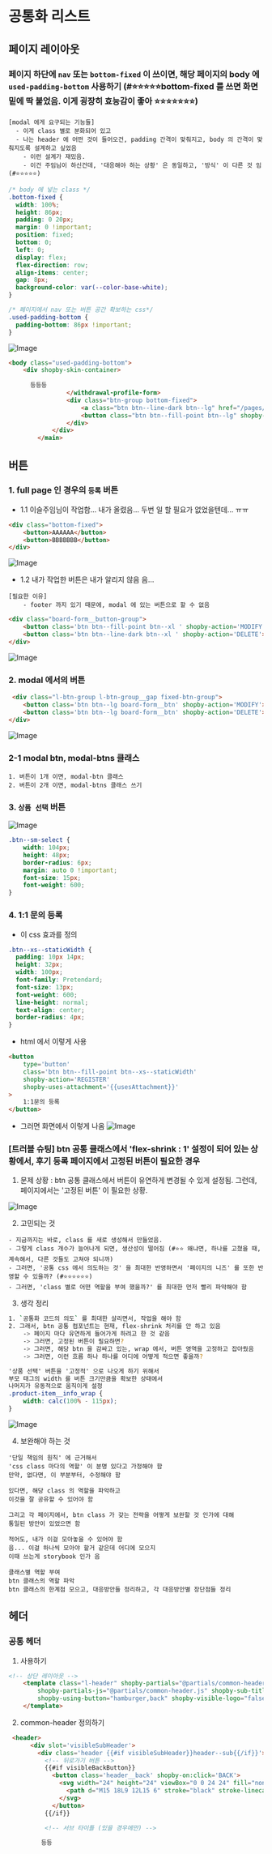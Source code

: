 
# 공통화 리스트 

## 페이지 레이아웃 

### 페이지 하단에 `nav` 또는 `bottom-fixed` 이 쓰이면, 해당 페이지의 body 에 `used-padding-bottom` 사용하기 (#⭐⭐⭐⭐⭐bottom-fixed 를 쓰면 화면 밑에 딱 붙었음. 이게 굉장히 효능감이 좋아 ⭐⭐⭐⭐⭐⭐⭐)

```
[modal 에게 요구되는 기능들] 
  - 이게 class 별로 분화되어 있고 
  - 나는 header 에 어떤 것이 들어오건, padding 간격이 맞춰지고, body 의 간격이 맞춰지도록 설계하고 싶었음 
    - 이런 설계가 재밌음.
    - 이건 주임님이 하신건데, '대응해야 하는 상황' 은 동일하고, '방식' 이 다른 것 임 (#⭐⭐⭐⭐⭐)

```
```css
/* body 에 넣는 class */
.bottom-fixed {
  width: 100%;
  height: 86px;
  padding: 0 20px;
  margin: 0 !important;
  position: fixed;
  bottom: 0;
  left: 0;
  display: flex;
  flex-direction: row;
  align-items: center;
  gap: 8px;
  background-color: var(--color-base-white);
}

/* 페이지에서 nav 또는 버튼 공간 확보하는 css*/
.used-padding-bottom {
  padding-bottom: 86px !important;
}
```

![Image](https://i.imgur.com/9HTMXrl.png)


```html
<body class="used-padding-bottom">
    <div shopby-skin-container>
   
      등등등
                </withdrawal-profile-form>
                <div class="btn-group bottom-fixed">
                    <a class="btn btn--line-dark btn--lg" href="/pages/my/my-page.html">취소</a>
                    <button class="btn btn--fill-point btn--lg" shopby-action="CLICK_WITHDRAWAL">탈퇴 신청</button>
                </div>
            </div>
        </main>
```




## 버튼
### 1. full page 인 경우의 `등록` 버튼 

- 1.1 이슬주임님이 작업함... 내가 올렸음... 두번 일 할 필요가 없었을텐데... ㅠㅠ 
```html
<div class="bottom-fixed">
	<button>AAAAAA</button>
    <button>BBBBBBB</button>
</div>
```
![Image](https://i.imgur.com/kolMr0k.png)

- 1.2 내가 작업한 버튼은 내가 알리지 않음 음... 
```
[필요한 이유]
    - footer 까지 있기 때문에, modal 에 있는 버튼으로 할 수 없음
```

```html
<div class="board-form__button-group">
    <button class='btn btn--fill-point btn--xl ' shopby-action='MODIFY'>수정</button>
    <button class='btn btn--line-dark btn--xl ' shopby-action='DELETE'>삭제</button>
</div>
```

![Image](https://i.imgur.com/bjeTKCe.png)


### 2. modal 에서의 버튼 

```html
 <div class="l-btn-group l-btn-group__gap fixed-btn-group">
    <button class='btn btn--lg board-form__btn' shopby-action='MODIFY'>수정</button>
    <button class='btn btn--lg board-form__btn' shopby-action='DELETE'>삭제</button>
</div>
```
![Image](https://i.imgur.com/Xei2RYo.png)


### 2-1 modal btn, modal-btns 클래스

```
1. 버튼이 1개 이면, modal-btn 클래스 
2. 버튼이 2개 이면, modal-btns 클래스 쓰기

```


### 3. `상품 선택` 버튼 


![Image](https://i.imgur.com/TItD5x1.png)

```css
.btn--sm-select {
    width: 104px;
    height: 48px;
    border-radius: 6px;
    margin: auto 0 !important;
    font-size: 15px;
    font-weight: 600;
}

```


### 4. 1:1 문의 등록 

- 이 css 효과를 정의
```css
.btn--xs--staticWidth {
  padding: 10px 14px;
  height: 32px;
  width: 100px;
  font-family: Pretendard;
  font-size: 13px;
  font-weight: 600;
  line-height: normal;
  text-align: center;
  border-radius: 4px;
}
```

- html 에서 이렇게 사용 
```html 
<button
    type='button'
    class='btn btn--fill-point btn--xs--staticWidth'
    shopby-action='REGISTER'
    shopby-uses-attachment='{{usesAttachment}}'
>
    1:1문의 등록
</button>
```

- 그러면 화면에서 이렇게 나옴 
![Image](https://i.imgur.com/EV4jkLg.png)


### [트러블 슈팅] btn 공통 클래스에서 'flex-shrink : 1' 설정이 되어 있는 상황에서, 후기 등록 페이지에서 고정된 버튼이 필요한 경우 

1. 문제 상황 : btn 공통 클래스에서 버튼이 유연하게 변경될 수 있게 설정됨. 그런데, 페이지에서는 '고정된 버튼' 이 필요한 상황. 

![Image](https://i.imgur.com/9On8Ljr.png)


2. 고민되는 것 
```
- 지금까지는 바로, class 를 새로 생성해서 만들었음. 
- 그렇게 class 개수가 늘어나게 되면, 생산성이 떨어짐 (#⭐⭐ 왜냐면, 하나를 고쳤을 때, 계속해서, 다른 것들도 고쳐야 되니까)
- 그러면, '공통 css 에서 의도하는 것' 을 최대한 반영하면서 '페이지의 니즈' 를 또한 반영할 수 있을까? (#⭐⭐⭐⭐⭐⭐)
- 그러면, 'class 별로 어떤 역할을 부여 했을까?' 를 최대한 먼저 빨리 파악해야 함 
```

3. 생각 정리
```bash
1. `공통화 코드의 의도` 를 최대한 살리면서, 작업을 해야 함
2. 그래서, btn 공통 컴포넌트는 현재, flex-shrink 처리를 안 하고 있음
    -> 페이지 마다 유연하게 들어가게 하려고 한 것 같음
    -> 그러면, 고정된 버튼이 필요하면?
    -> 그러면, 해당 btn 을 감싸고 있는, wrap 에서, 버튼 영역을 고정하고 잡아줬음
    -> 그러면, 이런 흐름 하나 하나를 어디에 어떻게 적으면 좋을까?
```


```css
'상품 선택' 버튼을 '고정적' 으로 나오게 하기 위해서 
부모 태그의 width 를 버튼 크기만큼을 확보한 상태에서 
나머지가 유동적으로 움직이게 설정 
.product-item__info_wrap {
    width: calc(100% - 115px);
}
```

![Image](https://i.imgur.com/zoc71TY.png)


4. 보완해야 하는 것 
```
'단일 책임의 원칙' 에 근거해서 
'css class 마다의 역할' 이 분명 있다고 가정해야 함 
만약, 없다면, 이 부분부터, 수정해야 함 

있다면, 해당 class 의 역할을 파악하고 
이것을 잘 공유할 수 있어야 함 

그리고 각 페이지에서, btn class 가 갖는 전략을 어떻게 보완할 것 인가에 대해 
통일된 방안이 있었으면 함 

적어도, 내가 이걸 모아놓을 수 있어야 함 
음... 이걸 하나씩 모아야 할거 같은데 어디에 모으지 
이때 쓰는게 storybook 인가 음 

클래스별 역할 부여 
btn 클래스의 역할 파악 
btn 클래스의 한계점 모으고, 대응방안들 정리하고, 각 대응방안별 장단점들 정리
```



## 헤더 

### 공통 헤더 

1. 사용하기 
```html
<!-- 상단 레이아웃 -->
    <template class="l-header" shopby-partials="@partials/common-header.html"
        shopby-partials-js="@partials/common-header.js" shopby-sub-title="배송지 관리✅"
        shopby-using-button="hamburger,back" shopby-visible-logo="false">
    </template>
```

2. common-header 정의하기 
```html 
 <header>
      <div slot='visibleSubHeader'>
        <div class='header {{#if visibleSubHeader}}header--sub{{/if}}'>
          <!-- 뒤로가기 버튼 -->
          {{#if visibleBackButton}}
            <button class='header__back' shopby-on:click='BACK'>
              <svg width="24" height="24" viewBox="0 0 24 24" fill="none" xmlns="http://www.w3.org/2000/svg">
                <path d="M15 18L9 12L15 6" stroke="black" stroke-linecap="round" stroke-linejoin="round"/>
              </svg>
            </button>
          {{/if}}

          <!-- 서브 타이틀 (있을 경우에만) -->
         
         등등
```